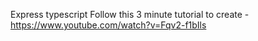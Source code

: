 Express typescript 
Follow this 3 minute tutorial to create - https://www.youtube.com/watch?v=Fqv2-f1bIls